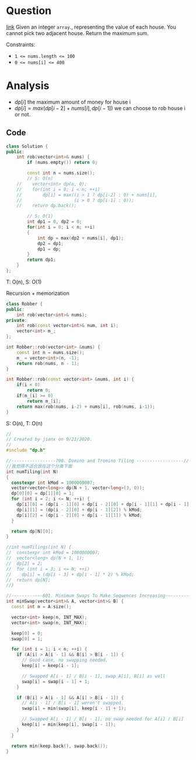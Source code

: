 # Question
[link](https://leetcode-cn.com/problems/house-robber/)
Given an integer `array`., representing the value of each house. You cannot pick two adjacent house.
Return the maximum sum.

Constraints:
-   `1 <= nums.length <= 100`
-   `0 <= nums[i] <= 400`

# Analysis
- $dp[i]$ the maximum amount of money for house i
- $dp[i]=max(dp[i-2]+nums[i], dp[i-1])$ we can choose to rob house i or not.

## Code
```cpp
class Solution {
public:
    int rob(vector<int>& nums) {
		if (nums.empty()) return 0;

		const int n = nums.size();
		// S: O(n)
	//    vector<int> dp(n, 0);
	//    for(int i = 0; i < n; ++i)
	//        dp[i] = max((i > 1 ? dp[i-2] : 0) + nums[i],
	//                    (i > 0 ? dp[i-1] : 0));
	//    return dp.back();

		// S: O(1)
		int dp1 = 0, dp2 = 0;
		for(int i = 0; i < n; ++i)
		{
			int dp = max(dp2 + nums[i], dp1);
			dp2 = dp1;
			dp1 = dp;
		}
		return dp1;
	}
};
```
T: O(n), S: O(1)


Recursion + memorization
```cpp
class Robber {
public:
    int rob(vector<int>& nums);
private:
    int rob(const vector<int>& num, int i);
    vector<int> m_;
};

int Robber::rob(vector<int> &nums) {
    const int n = nums.size();
    m_ = vector<int>(n, -1);
    return rob(nums, n - 1);
}

int Robber::rob(const vector<int> &nums, int i) {
    if(i < 0)
        return 0;
    if(m_[i] >= 0)
        return m_[i];
    return max(rob(nums, i-2) + nums[i], rob(nums, i-1));
}
```

S: O(n), T: O(n)
```cpp
//
// Created by jianx on 9/21/2020.
//
#include "dp.h"

//-----------------790. Domino and Tromino Tiling ------------------//
//我觉得不适合放在这个分类下面
int numTiling(int N)
{
  constexpr int kMod = 1000000007;
  vector<vector<long>> dp(N + 1, vector<long>(3, 0));
  dp[0][0] = dp[1][0] = 1;
  for (int i = 2; i <= N; ++i) {
    dp[i][0] = (dp[i - 1][0] + dp[i - 2][0] + dp[i - 1][1] + dp[i - 1][2]) % kMod;
    dp[i][1] = (dp[i - 2][0] + dp[i - 1][2]) % kMod;
    dp[i][2] = (dp[i - 2][0] + dp[i - 1][1]) % kMod;
  }

  return dp[N][0];
}

//int numTilings(int N) {
//  constexpr int kMod = 1000000007;
//  vector<long> dp(N + 1, 1);
//  dp[2] = 2;
//  for (int i = 3; i <= N; ++i)
//    dp[i] = (dp[i - 3] + dp[i - 1] * 2) % kMod;
//  return dp[N];
//}

//------------801. Minimum Swaps To Make Sequences Increasing-------------//
int minSwap(vector<int>& A, vector<int>& B) {
  const int n = A.size();

  vector<int> keep(n, INT_MAX);
  vector<int> swap(n, INT_MAX);

  keep[0] = 0;
  swap[0] = 1;

  for (int i = 1; i < n; ++i) {
    if (A[i] > A[i - 1] && B[i] > B[i - 1]) {
      // Good case, no swapping needed.
      keep[i] = keep[i - 1];

      // Swapped A[i - 1] / B[i - 1], swap A[i], B[i] as well
      swap[i] = swap[i - 1] + 1;
    }

    if (B[i] > A[i - 1] && A[i] > B[i - 1]) {
      // A[i - 1] / B[i - 1] weren't swapped.
      swap[i] = min(swap[i], keep[i - 1] + 1);

      // Swapped A[i - 1] / B[i - 1], no swap needed for A[i] / B[i]
      keep[i] = min(keep[i], swap[i - 1]);
    }
  }

  return min(keep.back(), swap.back());
}
```